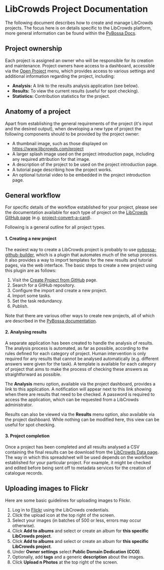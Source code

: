 # LibCrowds Project Documentation

The following document describes how to create and manage LibCrowds projects.
The focus here is on details specific to the LibCrowds platform, more general
information can be found within the
[PyBossa Docs](http://docs.pybossa.com/en/latest/build_with_pybossa.html).


## Project ownership

Each project is assigned an owner who will be responsible for its creation and
maintenance. Project owners have access to a dashboard, accessible
via the [Open Project](https://www.libcrowds.com/account/alexmendes/projects)
menu, which provides access to various settings and additional information
regarding the project, including:

- **Analysis:** A link to the results analysis application (see below).
- **Results:** To view the current results (useful for spot checking).
- **Statistics:** Contribution statistics for the project.


## Anatomy of a project

Apart from establishing the general requirements of the project (it's input and the desired 
output),  when developing a new type of project the following components should to be 
provided by the project owner:

- A thumbnail image, such as those displayed on https://www.libcrowds.com/project
- A larger splash image used on the project introduction page, including any required 
attribution for that image.
- A description of the project to be used on the project introduction page.
- A tutorial page describing how the project works.
- An optional tutorial video to be embedded in the project introduction page.


## General workflow

For specific details of the workflow established for your project, please see
the documentation available for each type of project on the
[LibCrowds GitHub page](https://github.com/LibCrowds?utf8=%E2%9C%93&query=project)
(e.g. [project-convert-a-card](https://github.com/LibCrowds/project-convert-a-card)).

Following is a general outline for all project types.


#### 1. Creating a new project

The easiest way to create a LibCrowds project is probably to use
[pybossa-github-builder](https://github.com/alexandermendes/pybossa-github-builder),
which is a plugin that automates much of the setup process. It also provides a way
to import templates for the new results and tutorial pages, via the web interface. 
The basic steps to create a new project using this plugin are as follows:

1. Visit the [Create Project from GitHub](http://www.libcrowds.com/github/new_project) page.
2. Search for a GitHub repository.
3. Configure the import and create a new project.
4. Import some tasks.
5. Set the task redundancy.
6. Publish.

Note that there are various other ways to create new projects, all of which are
described in the [PyBossa documentation](http://docs.pybossa.com/en/latest/user/overview.html).


#### 2. Analysing results

A separate application has been created to handle the analysis of results. The
analysis process is automated, as far as possible, according to the rules
defined for each category of project. Human intervention is only required for
any results that cannot be analysed automatically (e.g. different answers were
given for the task). A template is available for each category of project that
aims to make the process of checking these answers as straightforward as possible.

The **Analysis** menu option, available via the project dashboard, provides a
link to this application. A notification will appear next to this link showing
when there are results that need to be checked. A password is required to access the
application, which can be requested from a LibCrowds administrator.

Results can also be viewed via the **Results** menu option, also available via
the project dashboard. While nothing can be modified here, this view can be useful
for spot checking.


#### 3. Project completion

Once a project has been completed and all results analysed a CSV containing the
final results can be download from the
[LibCrowds Data page](https://www.libcrowds.com/data). The way in which this
spreadsheet will be used depends on the workflow established for your particular
project. For example, it might be checked and edited before being sent off to
metadata services for the creation of catalogue records.


## Uploading images to Flickr

Here are some basic guidelines for uploading images to Flickr.

1. Log in to [Flickr](https://www.flickr.com) using the LibCrowds credentials.
2. Click the upload icon at the top right of the screen.
3. Select your images (in batches of 500 or less, errors may occur otherwise).
4. Click **Add to albums** and select or create an album for **this specific LibCrowds project**.
5. Click **Add to albums** and select or create an album for **this specific LibCrowds project**.
6. Under **Owner settings** select **Public Domain Dedication (CC0)**.
7. Optionally, add **tags** and a generic **description** about the images.
8. Click **Upload n Photos** at the top right of the screen.



